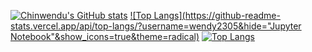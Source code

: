[![Chinwendu's GitHub stats](https://github-readme-stats.vercel.app/api?username=wendy2305&show_icons=true&theme=radical)](https://github.com/wendy2305/github-readme-stats)
[![Top Langs](https://github-readme-stats.vercel.app/api/top-langs/?username=wendy2305&hide="Jupyter Notebook"&show_icons=true&theme=radical)](https://github.com/wendy2305/github-readme-stats)
[![Top Langs](https://github-readme-stats.vercel.app/api/top-langs/?username=anuraghazra&hide=javascript,html)](https://github.com/anuraghazra/github-readme-stats)
